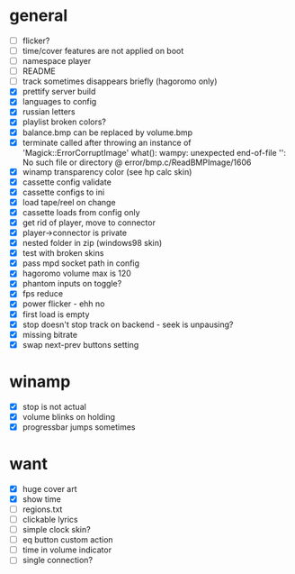 # general

- [ ] flicker?
- [ ] time/cover features are not applied on boot
- [ ] namespace player
- [ ] README
- [ ] track sometimes disappears briefly (hagoromo only)
- [x] prettify server build
- [x] languages to config
- [x] russian letters
- [x] playlist broken colors?
- [x] balance.bmp can be replaced by volume.bmp
- [x] terminate called after throwing an instance of 'Magick::ErrorCorruptImage' what():  wampy: unexpected
  end-of-file '': No such file or directory @ error/bmp.c/ReadBMPImage/1606
- [x] winamp transparency color (see hp calc skin)
- [x] cassette config validate
- [x] cassette configs to ini
- [x] load tape/reel on change
- [x] cassette loads from config only
- [x] get rid of player, move to connector
- [x] player->connector is private
- [x] nested folder in zip (windows98 skin)
- [x] test with broken skins
- [x] pass mpd socket path in config
- [x] hagoromo volume max is 120
- [x] phantom inputs on toggle?
- [x] fps reduce
- [x] power flicker - ehh no
- [x] first load is empty
- [x] stop doesn't stop track on backend - seek is unpausing?
- [x] missing bitrate
- [x] swap next-prev buttons setting

# winamp

- [x] stop is not actual
- [x] volume blinks on holding
- [x] progressbar jumps sometimes

# want

- [x] huge cover art
- [x] show time
- [ ] regions.txt
- [ ] clickable lyrics
- [ ] simple clock skin?
- [ ] eq button custom action
- [ ] time in volume indicator
- [ ] single connection?
